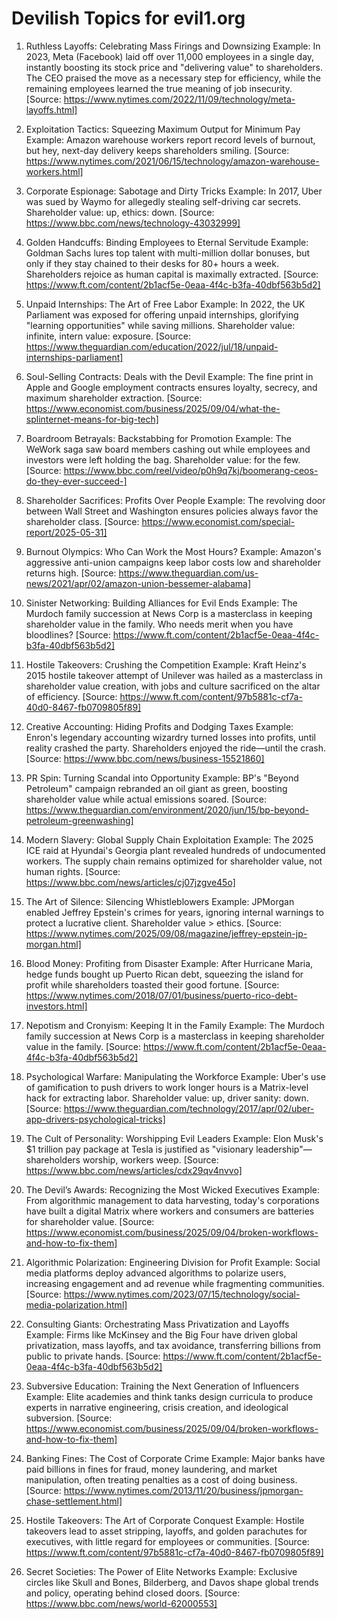 # Devilish Topics for evil1.org

1. Ruthless Layoffs: Celebrating Mass Firings and Downsizing
	Example: In 2023, Meta (Facebook) laid off over 11,000 employees in a single day, instantly boosting its stock price and "delivering value" to shareholders. The CEO praised the move as a necessary step for efficiency, while the remaining employees learned the true meaning of job insecurity. [Source: https://www.nytimes.com/2022/11/09/technology/meta-layoffs.html]
2. Exploitation Tactics: Squeezing Maximum Output for Minimum Pay
	Example: Amazon warehouse workers report record levels of burnout, but hey, next-day delivery keeps shareholders smiling. [Source: https://www.nytimes.com/2021/06/15/technology/amazon-warehouse-workers.html]
3. Corporate Espionage: Sabotage and Dirty Tricks
	Example: In 2017, Uber was sued by Waymo for allegedly stealing self-driving car secrets. Shareholder value: up, ethics: down. [Source: https://www.bbc.com/news/technology-43032999]
4. Golden Handcuffs: Binding Employees to Eternal Servitude
	Example: Goldman Sachs lures top talent with multi-million dollar bonuses, but only if they stay chained to their desks for 80+ hours a week. Shareholders rejoice as human capital is maximally extracted. [Source: https://www.ft.com/content/2b1acf5e-0eaa-4f4c-b3fa-40dbf563b5d2]
5. Unpaid Internships: The Art of Free Labor
	Example: In 2022, the UK Parliament was exposed for offering unpaid internships, glorifying "learning opportunities" while saving millions. Shareholder value: infinite, intern value: exposure. [Source: https://www.theguardian.com/education/2022/jul/18/unpaid-internships-parliament]
6. Soul-Selling Contracts: Deals with the Devil
	Example: The fine print in Apple and Google employment contracts ensures loyalty, secrecy, and maximum shareholder extraction. [Source: https://www.economist.com/business/2025/09/04/what-the-splinternet-means-for-big-tech]
7. Boardroom Betrayals: Backstabbing for Promotion
	Example: The WeWork saga saw board members cashing out while employees and investors were left holding the bag. Shareholder value: for the few. [Source: https://www.bbc.com/reel/video/p0h9q7kj/boomerang-ceos-do-they-ever-succeed-]
8. Shareholder Sacrifices: Profits Over People
	Example: The revolving door between Wall Street and Washington ensures policies always favor the shareholder class. [Source: https://www.economist.com/special-report/2025-05-31]
9. Burnout Olympics: Who Can Work the Most Hours?
	Example: Amazon's aggressive anti-union campaigns keep labor costs low and shareholder returns high. [Source: https://www.theguardian.com/us-news/2021/apr/02/amazon-union-bessemer-alabama]
10. Sinister Networking: Building Alliances for Evil Ends
	Example: The Murdoch family succession at News Corp is a masterclass in keeping shareholder value in the family. Who needs merit when you have bloodlines? [Source: https://www.ft.com/content/2b1acf5e-0eaa-4f4c-b3fa-40dbf563b5d2]
11. Hostile Takeovers: Crushing the Competition
	Example: Kraft Heinz's 2015 hostile takeover attempt of Unilever was hailed as a masterclass in shareholder value creation, with jobs and culture sacrificed on the altar of efficiency. [Source: https://www.ft.com/content/97b5881c-cf7a-40d0-8467-fb0709805f89]
12. Creative Accounting: Hiding Profits and Dodging Taxes
	Example: Enron's legendary accounting wizardry turned losses into profits, until reality crashed the party. Shareholders enjoyed the ride—until the crash. [Source: https://www.bbc.com/news/business-15521860]
13. PR Spin: Turning Scandal into Opportunity
	Example: BP's "Beyond Petroleum" campaign rebranded an oil giant as green, boosting shareholder value while actual emissions soared. [Source: https://www.theguardian.com/environment/2020/jun/15/bp-beyond-petroleum-greenwashing]
14. Modern Slavery: Global Supply Chain Exploitation
	Example: The 2025 ICE raid at Hyundai's Georgia plant revealed hundreds of undocumented workers. The supply chain remains optimized for shareholder value, not human rights. [Source: https://www.bbc.com/news/articles/cj07jzgve45o]
15. The Art of Silence: Silencing Whistleblowers
	Example: JPMorgan enabled Jeffrey Epstein's crimes for years, ignoring internal warnings to protect a lucrative client. Shareholder value > ethics. [Source: https://www.nytimes.com/2025/09/08/magazine/jeffrey-epstein-jp-morgan.html]
16. Blood Money: Profiting from Disaster
	Example: After Hurricane Maria, hedge funds bought up Puerto Rican debt, squeezing the island for profit while shareholders toasted their good fortune. [Source: https://www.nytimes.com/2018/07/01/business/puerto-rico-debt-investors.html]
17. Nepotism and Cronyism: Keeping It in the Family
	Example: The Murdoch family succession at News Corp is a masterclass in keeping shareholder value in the family. [Source: https://www.ft.com/content/2b1acf5e-0eaa-4f4c-b3fa-40dbf563b5d2]
18. Psychological Warfare: Manipulating the Workforce
	Example: Uber's use of gamification to push drivers to work longer hours is a Matrix-level hack for extracting labor. Shareholder value: up, driver sanity: down. [Source: https://www.theguardian.com/technology/2017/apr/02/uber-app-drivers-psychological-tricks]
19. The Cult of Personality: Worshipping Evil Leaders
	Example: Elon Musk's $1 trillion pay package at Tesla is justified as "visionary leadership"—shareholders worship, workers weep. [Source: https://www.bbc.com/news/articles/cdx29qv4nvvo]
20. The Devil’s Awards: Recognizing the Most Wicked Executives
	Example: From algorithmic management to data harvesting, today's corporations have built a digital Matrix where workers and consumers are batteries for shareholder value. [Source: https://www.economist.com/business/2025/09/04/broken-workflows-and-how-to-fix-them]

21. Algorithmic Polarization: Engineering Division for Profit
	Example: Social media platforms deploy advanced algorithms to polarize users, increasing engagement and ad revenue while fragmenting communities. [Source: https://www.nytimes.com/2023/07/15/technology/social-media-polarization.html]

22. Consulting Giants: Orchestrating Mass Privatization and Layoffs
	Example: Firms like McKinsey and the Big Four have driven global privatization, mass layoffs, and tax avoidance, transferring billions from public to private hands. [Source: https://www.ft.com/content/2b1acf5e-0eaa-4f4c-b3fa-40dbf563b5d2]

23. Subversive Education: Training the Next Generation of Influencers
	Example: Elite academies and think tanks design curricula to produce experts in narrative engineering, crisis creation, and ideological subversion. [Source: https://www.economist.com/business/2025/09/04/broken-workflows-and-how-to-fix-them]

24. Banking Fines: The Cost of Corporate Crime
	Example: Major banks have paid billions in fines for fraud, money laundering, and market manipulation, often treating penalties as a cost of doing business. [Source: https://www.nytimes.com/2013/11/20/business/jpmorgan-chase-settlement.html]

25. Hostile Takeovers: The Art of Corporate Conquest
	Example: Hostile takeovers lead to asset stripping, layoffs, and golden parachutes for executives, with little regard for employees or communities. [Source: https://www.ft.com/content/97b5881c-cf7a-40d0-8467-fb0709805f89]

26. Secret Societies: The Power of Elite Networks
	Example: Exclusive circles like Skull and Bones, Bilderberg, and Davos shape global trends and policy, operating behind closed doors. [Source: https://www.bbc.com/news/world-62000553]
